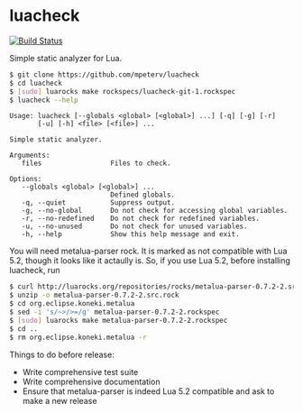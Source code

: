# luacheck

[![Build Status](https://travis-ci.org/mpeterv/luacheck.png?branch=master)](https://travis-ci.org/mpeterv/luacheck)

Simple static analyzer for Lua. 

```bash
$ git clone https://github.com/mpeterv/luacheck
$ cd luacheck
$ [sudo] luarocks make rockspecs/luacheck-git-1.rockspec
$ luacheck --help
```

```
Usage: luacheck [--globals <global> [<global>] ...] [-q] [-g] [-r]
       [-u] [-h] <file> [<file>] ...

Simple static analyzer. 

Arguments: 
   files                 Files to check. 

Options: 
   --globals <global> [<global>] ...
                         Defined globals. 
   -q, --quiet           Suppress output. 
   -g, --no-global       Do not check for accessing global variables. 
   -r, --no-redefined    Do not check for redefined variables. 
   -u, --no-unused       Do not check for unused variables. 
   -h, --help            Show this help message and exit. 
```

You will need metalua-parser rock. It is marked as not compatible with Lua 5.2, though it looks like it actaully is. So, if you use Lua 5.2, before installing luacheck, run

```bash
$ curl http://luarocks.org/repositories/rocks/metalua-parser-0.7.2-2.src.rock > metalua-parser-0.7.2-2.src.rock
$ unzip -o metalua-parser-0.7.2-2.src.rock
$ cd org.eclipse.koneki.metalua
$ sed -i 's/~>/>=/g' metalua-parser-0.7.2-2.rockspec
$ [sudo] luarocks make metalua-parser-0.7.2-2.rockspec
$ cd ..
$ rm org.eclipse.koneki.metalua -r
```

Things to do before release: 

* Write comprehensive test suite
* Write comprehensive documentation
* Ensure that metalua-parser is indeed Lua 5.2 compatible and ask to make a new release

